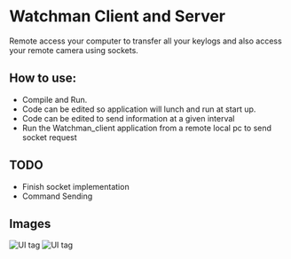 Watchman Client and Server
=========
Remote access your computer to transfer all your keylogs and also access your remote camera using sockets.

## How to use:
- Compile and Run.
- Code can be edited so application will lunch and run at start up.
- Code can be edited to send information at a given interval
- Run the Watchman_client application from a remote local pc to send socket request

## TODO
- Finish socket implementation
- Command Sending

Images
----
![UI tag](https://lh5.googleusercontent.com/-rJIDCHt_KZk/VFQASz75UYI/AAAAAAAAAI0/DwqD7-uRP8U/w835-h791-no/watchman_server.png)
![UI tag](https://lh6.googleusercontent.com/-TnRPaAXIWtg/VFQASqEn6bI/AAAAAAAAAI4/2b87iwpI0x0/w1597-h865-no/watchman_client.png)
